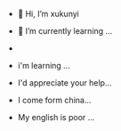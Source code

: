 - 👋 Hi, I’m xukunyi

- 🌱 I’m currently learning ...
-
- i'm learning ...
- I'd appreciate your help...
- I come form china...
- My english is poor ...

<!---
888xky/888xky is a ✨ special ✨ repository because its `README.md` (this file) appears on your GitHub profile.
You can click the Preview link to take a look at your changes.
--->
